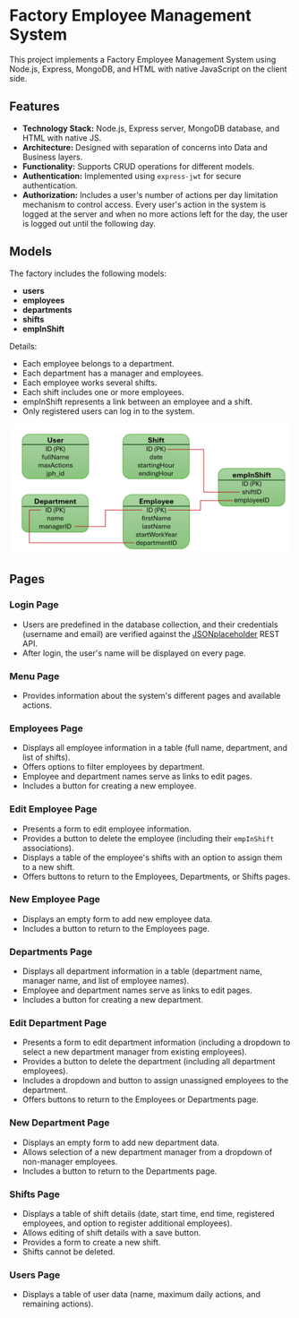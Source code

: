 # Factory Employee Management System

This project implements a Factory Employee Management System using Node.js, Express, MongoDB, and HTML with native JavaScript on the client side.

## Features

- **Technology Stack:** Node.js, Express server, MongoDB database, and HTML with native JS.
- **Architecture:** Designed with separation of concerns into Data and Business layers.
- **Functionality:** Supports CRUD operations for different models.
- **Authentication:** Implemented using `express-jwt` for secure authentication.
- **Authorization:** Includes a user's number of actions per day limitation mechanism to control access.
Every user's action in the system is logged at the server and when no more actions left for the day, the user is logged out until the following day.   

## Models

The factory includes the following models:
- **users**
- **employees**
- **departments**
- **shifts**
- **empInShift**

Details:
- Each employee belongs to a department.
- Each department has a manager and employees.
- Each employee works several shifts.
- Each shift includes one or more employees.
- empInShift represents a link between an employee and a shift.
- Only registered users can log in to the system.

<img src="images/models.png" width="500">

## Pages

### Login Page

- Users are predefined in the database collection, and their credentials (username and email) are verified against the [JSONplaceholder](https://jsonplaceholder.typicode.com/) REST API.
- After login, the user's name will be displayed on every page.

### Menu Page

- Provides information about the system's different pages and available actions.

### Employees Page

- Displays all employee information in a table (full name, department, and list of shifts).
- Offers options to filter employees by department.
- Employee and department names serve as links to edit pages.
- Includes a button for creating a new employee.

### Edit Employee Page

- Presents a form to edit employee information.
- Provides a button to delete the employee (including their `empInShift` associations).
- Displays a table of the employee's shifts with an option to assign them to a new shift.
- Offers buttons to return to the Employees, Departments, or Shifts pages.

### New Employee Page

- Displays an empty form to add new employee data.
- Includes a button to return to the Employees page.

### Departments Page

- Displays all department information in a table (department name, manager name, and list of employee names).
- Employee and department names serve as links to edit pages.
- Includes a button for creating a new department.

### Edit Department Page

- Presents a form to edit department information (including a dropdown to select a new department manager from existing employees).
- Provides a button to delete the department (including all department employees).
- Includes a dropdown and button to assign unassigned employees to the department.
- Offers buttons to return to the Employees or Departments page.

### New Department Page

- Displays an empty form to add new department data.
- Allows selection of a new department manager from a dropdown of non-manager employees.
- Includes a button to return to the Departments page.

### Shifts Page

- Displays a table of shift details (date, start time, end time, registered employees, and option to register additional employees).
- Allows editing of shift details with a save button. 
- Provides a form to create a new shift.
- Shifts cannot be deleted.

### Users Page

- Displays a table of user data (name, maximum daily actions, and remaining actions).
